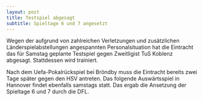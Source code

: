 ```yaml
---
layout: post
title: Testspiel abgesagt
subtitle: Spieltage 6 und 7 angesetzt
---
```


Wegen der aufgrund von zahlreichen Verletzungen und zusätzlichen Länderspielabstellungen angespannten Personalsituation hat die Eintracht das für Samstag geplante Testspiel gegen Zweitligist TuS Koblenz abgesagt. Stattdessen wird trainiert.

Nach dem Uefa-Pokalrückspiel bei Bröndby muss die Eintracht bereits zwei Tage später gegen den HSV antreten. Das folgende Auswärtsspiel in Hannover findet ebenfalls samstags statt. Das ergab die Ansetzung der Spieltage 6 und 7 durch die DFL.
